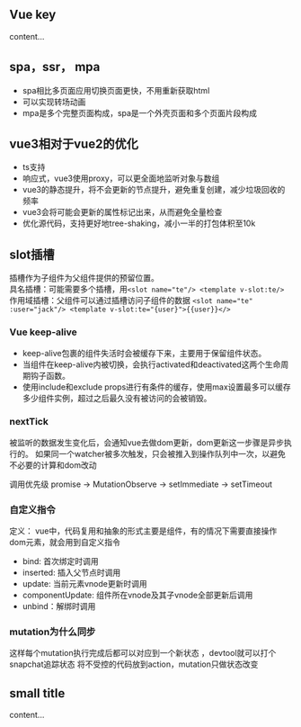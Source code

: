 ## Vue key
content...

## spa，ssr， mpa
- spa相比多页面应用切换页面更快，不用重新获取html
- 可以实现转场动画
- mpa是多个完整页面构成，spa是一个外壳页面和多个页面片段构成

## vue3相对于vue2的优化
- ts支持
- 响应式，vue3使用proxy，可以更全面地监听对象与数组
- vue3的静态提升，将不会更新的节点提升，避免重复创建，减少垃圾回收的频率
- vue3会将可能会更新的属性标记出来，从而避免全量检查
- 优化源代码，支持更好地tree-shaking，减小一半的打包体积至10k

## slot插槽

插槽作为子组件为父组件提供的预留位置。 <br/>
具名插槽：可能需要多个插槽，用```<slot name="te"/> <template v-slot:te/>```  <br/>
作用域插槽：父组件可以通过插槽访问子组件的数据 ```<slot name="te" :user="jack"/> <template v-slot:te="{user}">{{user}}</>```

### Vue keep-alive
- keep-alive包裹的组件失活时会被缓存下来，主要用于保留组件状态。  
- 当组件在keep-alive内被切换，会执行activated和deactivated这两个生命周期钩子函数。
- 使用include和exclude props进行有条件的缓存，使用max设置最多可以缓存多少组件实例，超过之后最久没有被访问的会被销毁。

### nextTick

被监听的数据发生变化后，会通知vue去做dom更新，dom更新这一步骤是异步执行的。
如果同一个watcher被多次触发，只会被推入到操作队列中一次，以避免不必要的计算和dom改动

调用优先级 promise -> MutationObserve -> setImmediate -> setTimeout

### 自定义指令

定义： vue中，代码复用和抽象的形式主要是组件，有的情况下需要直接操作dom元素，就会用到自定义指令

- bind: 首次绑定时调用 
- inserted: 插入父节点时调用 
- update: 当前元素vnode更新时调用
- componentUpdate: 组件所在vnode及其子vnode全部更新后调用
- unbind：解绑时调用

### mutation为什么同步

这样每个mutation执行完成后都可以对应到一个新状态 ，devtool就可以打个snapchat追踪状态
将不受控的代码放到action，mutation只做状态改变

## small title
content...

